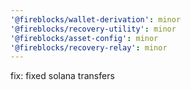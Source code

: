 ```yaml
---
'@fireblocks/wallet-derivation': minor
'@fireblocks/recovery-utility': minor
'@fireblocks/asset-config': minor
'@fireblocks/recovery-relay': minor
---
```


fix: fixed solana transfers
